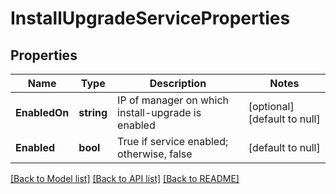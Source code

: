 # InstallUpgradeServiceProperties

## Properties
Name | Type | Description | Notes
------------ | ------------- | ------------- | -------------
**EnabledOn** | **string** | IP of manager on which install-upgrade is enabled | [optional] [default to null]
**Enabled** | **bool** | True if service enabled; otherwise, false | [default to null]

[[Back to Model list]](../README.md#documentation-for-models) [[Back to API list]](../README.md#documentation-for-api-endpoints) [[Back to README]](../README.md)

